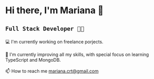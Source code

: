 
<div>
    <h1>
      Hi there, I'm Mariana 👋
    </h1>
<h2>
  
    Full Stack Developer 👩‍💻
</h2>



💻 I'm currently working on freelance porjects.
<br/>
<br/>
🌱 I'm currently improving all my skills, with special focus on learning TypeScript and MongoDB.
<br/>
<br/>
📫 How to reach me mariana.crt@gmail.com 
  
</div>




